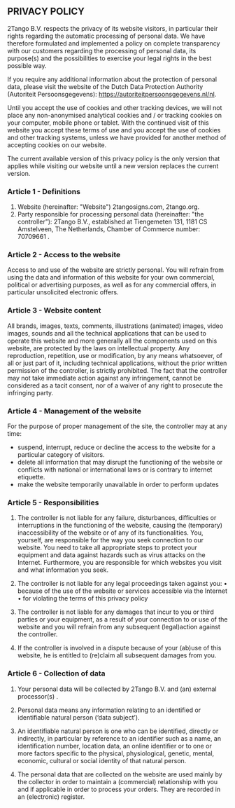 ## PRIVACY POLICY

2Tango B.V. respects the privacy of its website visitors, in particular their rights regarding the automatic 
processing of personal data. We have therefore formulated and implemented a policy on complete transparency with our customers regarding the processing of personal data, its purpose(s) and the possibilities to exercise your legal rights in the best possible way.

If you require any additional information about the protection of personal data, please visit the website of the Dutch Data Protection Authority (Autoriteit Persoonsgegevens): https://autoriteitpersoonsgegevens.nl/nl.

Until you accept the use of cookies and other tracking devices, we will not place any non-anonymised analytical cookies and / or tracking cookies on your computer, mobile phone or tablet. With the continued visit of this website you accept these terms of use and you accept the use of cookies and other tracking systems, unless we have provided for another method of accepting cookies on our website. 

The current available version of this privacy policy is the only version that applies while visiting our website until a new version replaces the current version.

### Article 1 - Definitions
1. Website (hereinafter: "Website") 2tangosigns.com, 2tango.org.
2. Party responsible for processing personal data (hereinafter: "the controller"): 2Tango B.V., established at Tiengemeten 131, 1181 CS Amstelveen, The Netherlands, Chamber of Commerce number: 70709661 .

### Article 2 - Access to the website
Access to and use of the website are strictly personal. You will refrain from using the data and information of this website for your own commercial, political or advertising purposes, as well as for any commercial offers, in particular unsolicited electronic offers. 

### Article 3 - Website content
All brands, images, texts, comments, illustrations (animated) images, video images, sounds and all the technical applications that can be used to operate this website and more generally all the components 
used on this website, are protected by the laws on intellectual property. Any reproduction, repetition, use or modification, by any means whatsoever, of all or just part of it, including technical applications, without the prior written permission of the controller, is strictly prohibited. The fact that the controller may not take immediate action against any infringement, cannot be considered as a tacit consent, nor of a waiver of any right to prosecute the infringing party.

### Article 4 - Management of the website
For the purpose of proper management of the site, the controller may at any time:
- suspend, interrupt, reduce or decline the access to the website for a particular category of visitors.
- delete all information that may disrupt the functioning of the website or conflicts with national or international laws or is contrary to internet etiquette.
- make the website temporarily unavailable in order to perform updates

### Article 5 - Responsibilities
1. The controller is not liable for any failure, disturbances, difficulties or interruptions in the functioning of the website, causing the (temporary) inaccessibility of the website or of any of its functionalities. 
You, yourself, are responsible for the way you seek connection to our website. You need to take all appropriate steps to protect your equipment and data against hazards such as virus attacks on the 
Internet. Furthermore, you are responsible for which websites you visit and what information you 
seek.

2. The controller is not liable for any legal proceedings taken against you:
• because of the use of the website or services accessible via the Internet
• for violating the terms of this privacy policy

3. The controller is not liable for any damages that incur to you or third parties or your equipment, as a result of your connection to or use of the website and you will refrain from any subsequent (legal)action against the controller.

4. If the controller is involved in a dispute because of your (ab)use of this website, he is entitled to 
(re)claim all subsequent damages from you.

### Article 6 - Collection of data

1. Your personal data will be collected by 2Tango B.V. and (an) external processor(s) .

2. Personal data means any information relating to an identified or identifiable natural person (‘data subject’).

3. An identifiable natural person is one who can be identified, directly or indirectly, in particular by reference to an identifier such as a name, an identification number, location data, an online identifier or to one or more factors specific to the physical, physiological, genetic, mental, economic, cultural or social identity of that natural person.

4. The personal data that are collected on the website are used mainly by the collector in order to maintain a (commercial) relationship with you and if applicable in order to process your orders. They are recorded in an (electronic) register.

